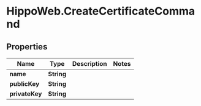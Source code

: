 # HippoWeb.CreateCertificateCommand

## Properties

Name | Type | Description | Notes
------------ | ------------- | ------------- | -------------
**name** | **String** |  | 
**publicKey** | **String** |  | 
**privateKey** | **String** |  | 


